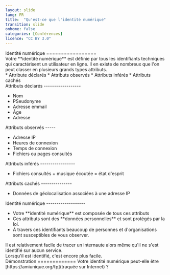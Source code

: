 ```yaml
---
layout: slide
lang: FR
title:  "Qu'est-ce que l'identité numérique"
transition: slide
onhome: false
categories: [Conférences]
licence: "CC BY 3.0"
---
```


<section data-markdown>
Identité numérique
=================
</section>

<section data-markdown>
Votre **identité numérique** est définie par tous les identifiants techniques qui caractérisent un utilisateur en ligne. Il en existe de nombreux que l'on peut classer en plusieurs grands types attributs.
</section>

<section data-markdown>
  * Attribute déclarés
  * Attributs observés
  * Attributs inférés
  * Attributs cachés  
</section>

<section data-markdown>
Attributs déclarés
------------------

  * Nom
  * PSeudonyme
  * Adresse emmail
  * Âge
  * Adresse
</section>

<section data-markdown>
Attributs observés
-----

  * Adresse IP
  * Heures de connexion
  * Temps de connexion
  * Fichiers ou pages consultés
</section>

<section data-markdown>
Attributs inférés
-----------------

  * Fichiers consultés + musique écoutée = état d'esprit
</section>

<section data-markdown>
Attributs cachés
---------------

  * Données de géolocalisation associées à une adresse IP
</section>

<section data-markdown>
Identité numérique
-------------------

<ul>
  <li class="fragment">Votre **identité numérique** est composée de tous ces attributs</li>
  <li class="fragment">Ces attributs sont des **données personnelles** et sont protégés par la loi.</li>
  <li class="fragment">À travers ces identifiants beaucoup de personnes et d'organisations sont susceptibles de vous observer.</li>
</ul>
</section>

<section data-markdown>
Il est relativement facile de tracer un internaute alors même qu'il ne s'est identifié sur aucun service.
</section>

<section data-markdown>
Lorsqu'il est identifié, c'est encore plus facile.
</section>

<section data-markdown>
Démonstration
=============
Votre identité numérique peut-elle être [https://amiunique.org/fp](traquée sur Internet) ? 
</section>
